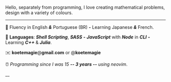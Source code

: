 Hello, separately from programming, I love creating mathematical problems, design with a variety of colours.

___

📖 Fluency in English ***&*** Portuguese (BR) **-** Learning Japanese ***&*** French.

💙 **Languages**: ***Shell Scripting***, ***SASS*** **-** ***JavaScript*** with ***Node*** in ***CLI*** **-** Learning ***C++*** & ***Julia***.

✉️ **koetemagie**@**gmail**.**com** or @**koetemagie**

⏰ *Programming since I was 15 **-- 3 years --** using neovim*.

__
